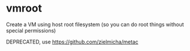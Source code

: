 # vmroot
Create a VM using host root filesystem (so you can do root things without special permissions)

DEPRECATED, use https://github.com/zielmicha/metac
